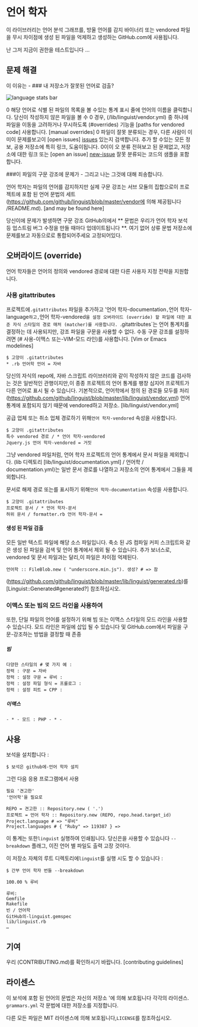 # 언어 학자

[issues]: https://github.com/github/linguist/issues
[new-issue]: https://github.com/github/linguist/issues/new

이 라이브러리는 언어 분석 그래프를, 방울 언어를 감지 바이너리 또는 vendored 파일을 무시 차이점에 생성 된 파일을 억제하고 생성하는 GitHub.com에 사용됩니다.

난 그저 지금이 권한을 테스트입니다 ...

## 문제 해결

이 이유는 - ### 내 저장소가 잘못된 언어로 검출?

![language stats bar](https://cloud.githubusercontent.com/assets/173/5562290/48e24654-8ddf-11e4-8fe7-735b0ce3a0d3.png)

0 해당 언어로 식별 된 파일의 목록을 볼 수있는 통계 표시 줄에 언어의 이름을 클릭합니다.
당신이 작성하지 않은 파일을 볼 수 0 경우, (/lib/linguist/vendor.yml) 중 하나에 파일을 이동을 고려하거나 무시하도록 (#overrides) 기능을 [paths for vendored code] 사용합니다. [manual overrides]
0 파일이 잘못 분류되는 경우, 다른 사람이 이미이 문제를보고이 [open issues] [issues] 있는지 검색합니다. 추가 할 수있는 모든 정보, 공용 저장소에 특히 링크, 도움이됩니다.
0이이 오 분류 전혀보고 된 문제없고, 저장소에 대한 링크 또는 [open an issue] [new-issue] 잘못 분류되는 코드의 샘플을 포함합니다.

###이 파일의 구문 강조에 문제가 - 그리고 나는 그것에 대해 죄송합니다.

언어 학자는 파일의 언어를 감지하지만 실제 구문 강조는 서브 모듈의 집합으로이 프로젝트에 포함 된 언어 문법의 세트 (https://github.com/github/linguist/blob/master/vendor에 의해 제공됩니다 /README.md). [and may be found here]

당신이에 문제가 발생하면 구문 강조 GitHub의에서 ** 문법은 우리가 언어 학자 보석 등 업스트림 버그 수정을 만들 때마다 업데이트됩니다 **. 여기 없어 상류 문법 저장소에 문제를보고 자동으로로 통합되어주세요 고정되어있다.

## 오버라이드 (override)

언어 학자들은 언어의 정의와 vendored 경로에 대한 다른 사용자 지정 전략을 지원합니다.

### 사용 gitattributes

프로젝트에`.gitattributes` 파일을 추가하고 '언어 학자-documentation`,`언어 학자-language`하고,`언어 학자-vendored`을 설정 오버라이드 (override) 할 파일에 대한 표준 자식 스타일의 경로 매처 (matcher)를 사용합니다. `.gitattributes`는 언어 통계치를 결정하는 데 사용되지만, 강조 파일을 구문을 사용할 수 없다. 수동 구문 강조를 설정하려면 (# 사용-이맥스 또는-VIM-모드 라인)를 사용합니다. [Vim or Emacs modelines]

```
$ 고양이 .gitattributes
* .rb 언어학 언어 = 자바
```

당신의 자식의 repo에, 자바 스크립트 라이브러리와 같이 작성하지 않은 코드를 검사하는 것은 일반적인 관행이지만,이 종종 프로젝트의 언어 통계를 팽창 심지어 프로젝트가 다른 언어로 표시 될 수 있습니다. 기본적으로, 언어학에서 정의 된 경로들 모두를 처리 (https://github.com/github/linguist/blob/master/lib/linguist/vendor.yml) 언어 통계에 포함되지 않기 때문에 vendored하고 저장소. [lib/linguist/vendor.yml]

공급 업체 또는 취소 업체 경로하기 위해`언어 학자-vendored` 속성을 사용합니다.

```
$ 고양이 .gitattributes
특수 vendored 경로 / * 언어 학자-vendored
Jquery.js 언어 학자-vendored = 거짓
```

그냥 vendored 파일처럼, 언어 학자 프로젝트의 언어 통계에서 문서 파일을 제외합니다. (lib 디렉토리 [lib/linguist/documentation.yml] / 언어학 / documentation.yml)는 일반 문서 경로를 나열하고 저장소의 언어 통계에서 그들을 제외합니다.

문서로 해제 경로 또는를 표시하기 위해`언어 학자-documentation` 속성을 사용합니다.

```
$ 고양이 .gitattributes
프로젝트 문서 / * 언어 학자-문서
허위 문서 / formatter.rb 언어 학자-문서 =
```

#### 생성 된 파일 검출

모든 일반 텍스트 파일에 해당 소스 파일입니다. 축소 된 JS 컴파일 커피 스크립트와 같은 생성 된 파일을 검색 및 언어 통계에서 제외 될 수 있습니다. 추가 보너스로, vendored 및 문서 파일과는 달리,이 파일은 차이점 억제된다.

```루비
언어학 :: FileBlob.new ( "underscore.min.js"). 생성? # => 참
```

(https://github.com/github/linguist/blob/master/lib/linguist/generated.rb)를 [Linguist::Generated#generated?] 참조하십시오.

### 이맥스 또는 빔의 모드 라인을 사용하여

또한, 단일 파일의 언어를 설정하기 위해 빔 또는 이맥스 스타일의 모드 라인을 사용할 수 있습니다. 모드 라인은 파일에 삽입 될 수 있습니다 및 GitHub.com에서 파일을 구문-강조하는 방법을 결정할 때 존중

##### 빔
```
다양한 스타일의 # 몇 가지 예 :
정력 : 구문 = 자바
정력 : 설정 구문 = 루비 :
정력 : 설정 파일 형식 = 프롤로그 :
정력 : 설정 피트 = CPP :
```

##### 이맥스
```
- * - 모드 : PHP - * -
```

## 사용

보석을 설치합니다 :

```
$ 보석은 github에-언어 학자 설치
```

그런 다음 응용 프로그램에서 사용

```루비
필요 '견고한'
'언어학'을 필요로

REPO = 견고한 :: Repository.new ( '.')
프로젝트 = 언어 학자 :: Repository.new (REPO, repo.head.target_id)
Project.language # => "루비"
Project.languages ​​# { "Ruby" => 119387 } =>
```

이 통계는 또한`linguist` 실행하여 인쇄됩니다. 당신은을 사용할 수 있습니다
`--breakdown` 플래그, 이진 언어 별 파일도 출력 고장 것이다.

이 저장소 자체의 루트 디렉토리에`linguist`를 실행 시도 할 수 있습니다 :

```
$ 간부 언어 학자 번들 --breakdown

100.00 % 루비

루비:
Gemfile
Rakefile
빈 / 언어학
GitHub의-linguist.gemspec
lib/linguist.rb
…
```

## 기여

우리 (CONTRIBUTING.md)를 확인하시기 바랍니다. [contributing guidelines]

## 라이센스

이 보석에 포함 된 언어의 문법은 자신의 저장소 '에 의해 보호됩니다
각각의 라이센스. `grammars.yml` 각 문법에 대한 저장소를 지정합니다.

다른 모든 파일은 MIT 라이센스에 의해 보호됩니다,`LICENSE`를 참조하십시오.
